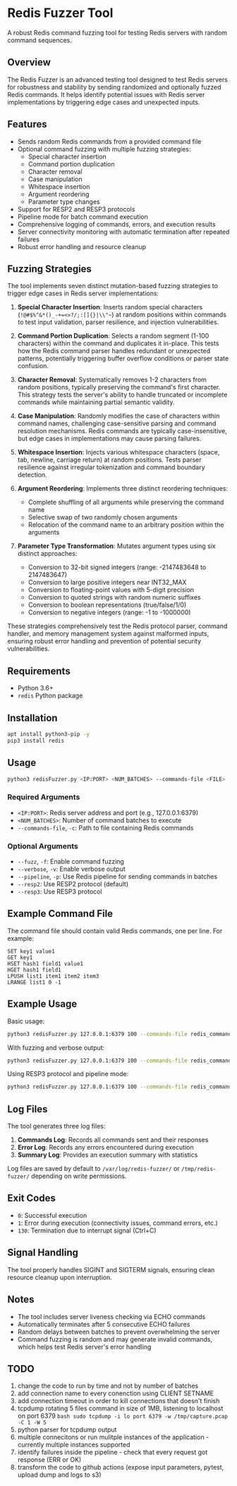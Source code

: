 # Redis Fuzzer Tool

A robust Redis command fuzzing tool for testing Redis servers with random command sequences.

## Overview

The Redis Fuzzer is an advanced testing tool designed to test Redis servers for robustness and stability by sending randomized and optionally fuzzed Redis commands. It helps identify potential issues with Redis server implementations by triggering edge cases and unexpected inputs.

## Features

- Sends random Redis commands from a provided command file
- Optional command fuzzing with multiple fuzzing strategies:
  - Special character insertion
  - Command portion duplication
  - Character removal
  - Case manipulation
  - Whitespace insertion
  - Argument reordering
  - Parameter type changes
- Support for RESP2 and RESP3 protocols
- Pipeline mode for batch command execution
- Comprehensive logging of commands, errors, and execution results
- Server connectivity monitoring with automatic termination after repeated failures
- Robust error handling and resource cleanup

## Fuzzing Strategies

The tool implements seven distinct mutation-based fuzzing strategies to trigger edge cases in Redis server implementations:

1. **Special Character Insertion**: Inserts random special characters (`!@#$%^&*()_-+=<>?/;:[]{}|\\"~`) at random positions within commands to test input validation, parser resilience, and injection vulnerabilities.

2. **Command Portion Duplication**: Selects a random segment (1-100 characters) within the command and duplicates it in-place. This tests how the Redis command parser handles redundant or unexpected patterns, potentially triggering buffer overflow conditions or parser state confusion.

3. **Character Removal**: Systematically removes 1-2 characters from random positions, typically preserving the command's first character. This strategy tests the server's ability to handle truncated or incomplete commands while maintaining partial semantic validity.

4. **Case Manipulation**: Randomly modifies the case of characters within command names, challenging case-sensitive parsing and command resolution mechanisms. Redis commands are typically case-insensitive, but edge cases in implementations may cause parsing failures.

5. **Whitespace Insertion**: Injects various whitespace characters (space, tab, newline, carriage return) at random positions. Tests parser resilience against irregular tokenization and command boundary detection.

6. **Argument Reordering**: Implements three distinct reordering techniques:
   - Complete shuffling of all arguments while preserving the command name
   - Selective swap of two randomly chosen arguments
   - Relocation of the command name to an arbitrary position within the arguments

7. **Parameter Type Transformation**: Mutates argument types using six distinct approaches:
   - Conversion to 32-bit signed integers (range: -2147483648 to 2147483647)
   - Conversion to large positive integers near INT32_MAX
   - Conversion to floating-point values with 5-digit precision
   - Conversion to quoted strings with random numeric suffixes
   - Conversion to boolean representations (true/false/1/0)
   - Conversion to negative integers (range: -1 to -1000000)

These strategies comprehensively test the Redis protocol parser, command handler, and memory management system against malformed inputs, ensuring robust error handling and prevention of potential security vulnerabilities.

## Requirements

- Python 3.6+
- `redis` Python package

## Installation

```bash
apt install python3-pip -y
pip3 install redis
```

## Usage

```bash
python3 redisFuzzer.py <IP:PORT> <NUM_BATCHES> --commands-file <FILE> [OPTIONS]
```

### Required Arguments

- `<IP:PORT>`: Redis server address and port (e.g., 127.0.0.1:6379)
- `<NUM_BATCHES>`: Number of command batches to execute
- `--commands-file`, `-c`: Path to file containing Redis commands

### Optional Arguments

- `--fuzz`, `-f`: Enable command fuzzing
- `--verbose`, `-v`: Enable verbose output
- `--pipeline`, `-p`: Use Redis pipeline for sending commands in batches
- `--resp2`: Use RESP2 protocol (default)
- `--resp3`: Use RESP3 protocol

## Example Command File

The command file should contain valid Redis commands, one per line. For example:

```
SET key1 value1
GET key1
HSET hash1 field1 value1
HGET hash1 field1
LPUSH list1 item1 item2 item3
LRANGE list1 0 -1
```

## Example Usage

Basic usage:
```bash
python3 redisFuzzer.py 127.0.0.1:6379 100 --commands-file redis_commands.txt
```

With fuzzing and verbose output:
```bash
python3 redisFuzzer.py 127.0.0.1:6379 100 --commands-file redis_commands.txt --fuzz --verbose
```

Using RESP3 protocol and pipeline mode:
```bash
python3 redisFuzzer.py 127.0.0.1:6379 100 --commands-file redis_commands.txt --resp3 --pipeline
```

## Log Files

The tool generates three log files:

1. **Commands Log**: Records all commands sent and their responses
2. **Error Log**: Records any errors encountered during execution
3. **Summary Log**: Provides an execution summary with statistics

Log files are saved by default to `/var/log/redis-fuzzer/` or `/tmp/redis-fuzzer/` depending on write permissions.

## Exit Codes

- `0`: Successful execution
- `1`: Error during execution (connectivity issues, command errors, etc.)
- `130`: Termination due to interrupt signal (Ctrl+C)

## Signal Handling

The tool properly handles SIGINT and SIGTERM signals, ensuring clean resource cleanup upon interruption.

## Notes

- The tool includes server liveness checking via ECHO commands
- Automatically terminates after 5 consecutive ECHO failures
- Random delays between batches to prevent overwhelming the server
- Command fuzzing is random and may generate invalid commands, which helps test Redis server's error handling 


## TODO
1. change the code to run by time and not by number of batches
2. add connection name to every conenction using CLIENT SETNAME
3. add connection timeout in order to kill connections that doesn't finish
4. tcpdump rotating 5 files command in size of 1MB, listening to localhost on port 6379 ```bash sudo tcpdump -i lo port 6379 -w /tmp/capture.pcap -C 1 -W 5```
5. python parser for tcpdump output
6. multiple connecitons or run mulitple instances of the application - currently multiple instances supported
7. identify failures inside the pipeline - check that every request got response (ERR or OK)
8. transform the code to github actions (expose input parameters, pytest, upload dump and logs to s3)








